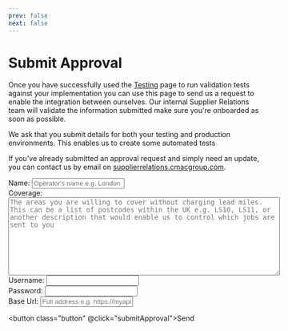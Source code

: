 ```yaml
---
prev: false
next: false
---
```


# Submit Approval

Once you have successfully used the [Testing](/pages/test) page to run validation tests against your implementation you can use this page to send us a request to enable the integration between ourselves. Our internal Supplier Relations team will validate the information submitted make sure you're onboarded as soon as possible.

We ask that you submit details for both your testing and production environments. This enables us to create some automated tests

If you've already submitted an approval request and simply need an update, you can contact us by email on [supplierrelations.cmacgroup.com](mailto:supplierrelations.cmacgroup.com).

<div class="input-field">
<label for="companyname">Name:</label>
<input type="text" id="companyname" maxlength="100" placeholder="Operator's name e.g. London Taxis" v-model="companyname" required>
</div>
<div class="input-field">
<label for="coverage">Coverage:</label>
<textarea id="coverage" rows="10" cols="65" maxlength="1000" placeholder="The areas you are willing to cover without charging lead miles. This can be a list of postcodes within the UK e.g. LS10, LS11, or another description that would enable us to control which jobs are sent to you" v-model="coverage" required></textarea>
</div>
<div class="input-field">
<label for="username">Username:</label>
<input type="text" id="username" maxlength="100" v-model="username" required>
</div>
<div class="input-field">
<label for="password">Password:</label>
<input type="text" id="password" maxlength="100" v-model="password" required>
</div>
<div class="input-field">
<label for="baseUrl">Base Url:</label>
<input type="text" id="baseUrl" maxlength="255" placeholder="Full address e.g. https://myapi.operator.com" v-model="baseUrl" required>
</div>

<script setup lang="ts">
import { ref } from 'vue';
const companyname = ref('')
const coverage = ref('')
const username = ref('')
const password = ref('')
const baseUrl = ref('')
const submitApproval = () => {
  return true
}
</script>

<button class="button" @click="submitApproval">Send</button>
